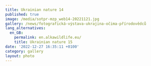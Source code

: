 ```yaml
---
title: Ukrainian nature 14
published: true
image: /media/sotpr-mzp_web14-20221121.jpg
gallery: /news/fotografická-výstava-ukrajina-očima-přírodovědců
lang_alternatives:
  en_GB:
    permalink: en.alkawildlife.eu/
    title: Ukrainian nature 15
date: '2022-12-27 16:35:11 +0100'
category: gallery
layout: photo
---
```


